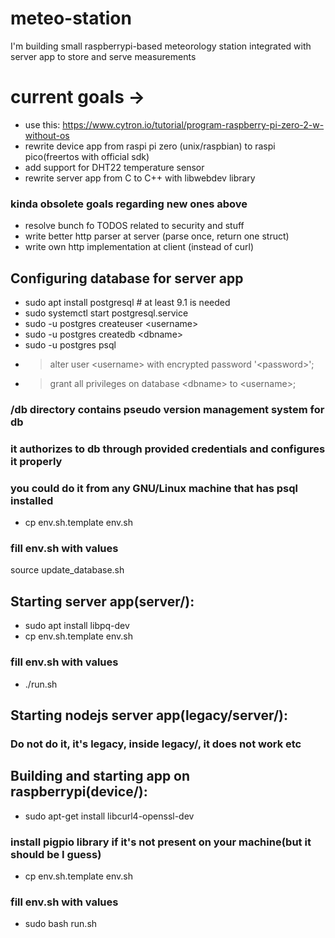 # meteo-station
I'm building small raspberrypi-based meteorology station integrated with server app to store and serve measurements

# current goals ->

- use this: https://www.cytron.io/tutorial/program-raspberry-pi-zero-2-w-without-os
- rewrite device app from raspi pi zero (unix/raspbian) to raspi pico(freertos with official sdk)
- add support for DHT22 temperature sensor
- rewrite server app from C to C++ with libwebdev library
### kinda obsolete goals regarding new ones above
- resolve bunch fo TODOS related to security and stuff
- write better http parser at server (parse once, return one struct)
- write own http implementation at client (instead of curl)

## Configuring database for server app
- sudo apt install postgresql # at least 9.1 is needed
- sudo systemctl start postgresql.service
- sudo -u postgres createuser \<username\>
- sudo -u postgres createdb \<dbname\>
- sudo -u postgres psql
- > alter user \<username\> with encrypted password '\<password\>';
- > grant all privileges on database \<dbname\> to \<username\>;

### /db directory contains pseudo version management system for db
### it authorizes to db through provided credentials and configures it properly
### you could do it from any GNU/Linux machine that has psql installed
- cp env.sh.template env.sh
### fill env.sh with values
source update_database.sh

## Starting server app(server/):
- sudo apt install libpq-dev
- cp env.sh.template env.sh
### fill env.sh with values
- ./run.sh

## Starting nodejs server app(legacy/server/):
### Do not do it, it's legacy, inside legacy/, it does not work etc

## Building and starting app on raspberrypi(device/):
- sudo apt-get install libcurl4-openssl-dev
### install pigpio library if it's not present on your machine(but it should be I guess)
- cp env.sh.template env.sh
### fill env.sh with values
- sudo bash run.sh
